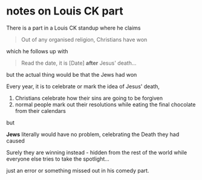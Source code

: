 # notes on Louis CK part

There is a part in a Louis CK standup where he claims 
> Out of any organised religion, Christians have won

which he follows up with
> Read the date, it is [Date] **after** Jesus' death...

but the actual thing would be that the Jews had won


Every year, it is to celebrate or mark the idea of Jesus' death,
1. Christians celebrate how their sins are going to be forgiven
1. normal people mark out their resolutions while eating the final chocolate from their calendars

but

**Jews** literally would have no problem, celebrating the Death they had caused

Surely they are winning instead - hidden from the rest of the world while everyone else tries to take the spotlight...

just an error or something missed out in his comedy part.
